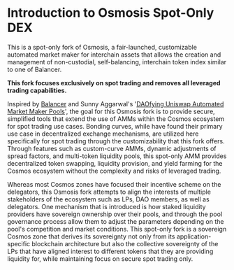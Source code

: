 # Introduction to Osmosis Spot-Only DEX

This is a spot-only fork of Osmosis, a fair-launched, customizable automated market maker for
interchain assets that allows the creation and management of
non-custodial, self-balancing, interchain token index similar to one of
Balancer.

**This fork focuses exclusively on spot trading and removes all leveraged trading capabilities.**

Inspired by [Balancer](http://balancer.finance/whitepaper) and Sunny
Aggarwal's '[DAOfying Uniswap Automated Market Maker
Pools](https://www.sunnya97.com/blog/daoifying-uniswap-automated-market-maker-pools)',
the goal for this Osmosis fork is to provide secure, simplified tools that extend
the use of AMMs within the Cosmos ecosystem for spot trading use cases. Bonding curves, while have found their primary use
case in decentralized exchange mechanisms, are utilized here specifically for
spot trading through the customizability that this fork offers.
Through features such as custom-curve AMMs,
dynamic adjustments of spread factors, and multi-token liquidity pools, this spot-only AMM
provides decentralized token swapping, liquidity provision, and yield farming
for the Cosmos ecosystem without the complexity and risks of leveraged trading.

Whereas most Cosmos zones have focused their incentive scheme on the
delegators, this Osmosis fork attempts to align the interests of multiple
stakeholders of the ecosystem such as LPs, DAO members, as well as
delegators. One mechanism that is introduced is how staked liquidity
providers have sovereign ownership over their pools, and through the
pool governance process allow them to adjust the parameters depending on
the pool's competition and market conditions. This spot-only fork is a sovereign
Cosmos zone that derives its sovereignty not only from its
application-specific blockchain architecture but also the collective
sovereignty of the LPs that have aligned interest to different tokens
that they are providing liquidity for, while maintaining focus on secure spot trading only.
